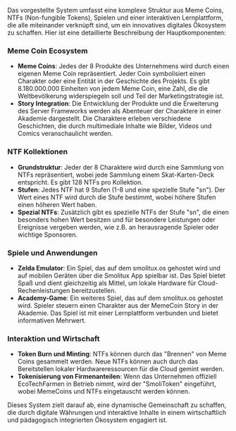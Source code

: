 Das vorgestellte System umfasst eine komplexe Struktur aus Meme Coins, NTFs (Non-fungible Tokens), Spielen und einer interaktiven Lernplattform, die alle miteinander verknüpft sind, um ein innovatives digitales Ökosystem zu schaffen. Hier ist eine detaillierte Beschreibung der Hauptkomponenten:

### Meme Coin Ecosystem

- **Meme Coins**: Jedes der 8 Produkte des Unternehmens wird durch einen eigenen Meme Coin repräsentiert. Jeder Coin symbolisiert einen Charakter oder eine Entität in der Geschichte des Projekts. Es gibt 8.180.000.000 Einheiten von jedem Meme Coin, eine Zahl, die die Weltbevölkerung widerspiegeln soll und Teil der Marketingstrategie ist.
- **Story Integration**: Die Entwicklung der Produkte und die Erweiterung des Server Frameworks werden als Abenteuer der Charaktere in einer Akademie dargestellt. Die Charaktere erleben verschiedene Geschichten, die durch multimediale Inhalte wie Bilder, Videos und Comics veranschaulicht werden.

### NTF Kollektionen

- **Grundstruktur**: Jeder der 8 Charaktere wird durch eine Sammlung von NTFs repräsentiert, wobei jede Sammlung einem Skat-Karten-Deck entspricht. Es gibt 128 NTFs pro Kollektion.
- **Stufen**: Jedes NTF hat 9 Stufen (1-8 und eine spezielle Stufe "sn"). Der Wert eines NTF wird durch die Stufe bestimmt, wobei höhere Stufen einen höheren Wert haben.
- **Spezial NTFs**: Zusätzlich gibt es spezielle NTFs der Stufe "sn", die einen besonders hohen Wert besitzen und für besondere Leistungen oder Ereignisse vergeben werden, wie z.B. an herausragende Spieler oder wichtige Sponsoren.

### Spiele und Anwendungen

- **Zelda Emulator**: Ein Spiel, das auf dem smolitux.os gehostet wird und auf mobilen Geräten über die Smolitux App spielbar ist. Das Spiel bietet Spaß und dient gleichzeitig als Mittel, um lokale Hardware für Cloud-Rechenleistungen bereitzustellen.
- **Academy-Game**: Ein weiteres Spiel, das auf dem smolitux.os gehostet wird. Spieler steuern einen Charakter aus der MemeCoin Story in der Akademie. Das Spiel ist mit einer Lernplattform verbunden und bietet informativen Mehrwert.

### Interaktion und Wirtschaft

- **Token Burn und Minting**: NTFs können durch das "Brennen" von Meme Coins gesammelt werden. Neue NTFs können auch durch das Bereitstellen lokaler Hardwareressourcen für die Cloud gemint werden.
- **Tokenisierung von Firmenanteilen**: Wenn das Unternehmen offiziell EcoTechFarmen in Betrieb nimmt, wird der "SmoliToken" eingeführt, wobei MemeCoins und NTFs eingetauscht werden können.

Dieses System zielt darauf ab, eine dynamische Gemeinschaft zu schaffen, die durch digitale Währungen und interaktive Inhalte in einem wirtschaftlich und pädagogisch integrierten Ökosystem engagiert ist.
